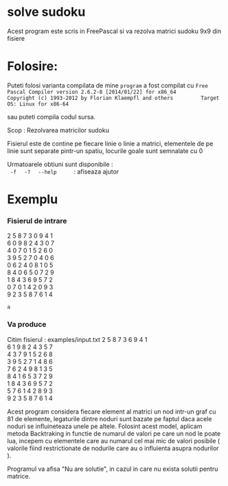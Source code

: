 # solve sudoku 

Acest program este scris in FreePascal si va rezolva matrici sudoku 9x9 din fisiere 
  
# Folosire:
Puteti folosi varianta compilata de mine `program` a fost compilat cu
`Free Pascal Compiler version 2.6.2-8 [2014/01/22] for x86_64         
Copyright (c) 1993-2012 by Florian Klaempfl and others        
Target OS: Linux for x86-64     `     

sau puteti compila codul sursa.


 Scop :
 Rezolvarea matricilor sudoku

 Fisierul este de contine pe fiecare linie o linie a matrici, elementele de pe linie sunt separate pintr-un spatiu, locurile goale sunt semnalate cu 0
    
   
 Urmatoarele obtiuni sunt disponibile :  
`  -f  `
`  -?  `
`  --help      `   : afiseaza ajutor
  


# Exemplu 

### Fisierul de intrare 
2 5 8 7 3 0 9 4 1  
6 0 9 8 2 4 3 0 7  
4 0 7 0 1 5 2 6 0  
3 9 5 2 7 0 4 0 6  
0 6 2 4 0 8 1 0 5  
8 4 0 6 5 0 7 2 9  
1 8 4 3 6 9 5 7 2  
0 7 0 1 4 2 0 9 3  
9 2 3 5 8 7 6 1 4   
  
    
    a  
### Va produce   
 Citim fisierul : examples/input.txt
   2    5    8    7    3    6    9    4    1   
   6    1    9    8    2    4    3    5    7   
   4    3    7    9    1    5    2    6    8   
   3    9    5    2    7    1    4    8    6   
   7    6    2    4    9    8    1    3    5   
   8    4    1    6    5    3    7    2    9   
   1    8    4    3    6    9    5    7    2   
   5    7    6    1    4    2    8    9    3   
   9    2    3    5    8    7    6    1    4   
  
  
Acest program considera fiecare element al matrici un nod intr-un graf cu 81 de elemente, legaturile dintre noduri sunt bazate pe faptul daca acele noduri se influineteaza unele pe altele. Folosint acest model, aplicam metoda Backtraking in functie de numarul de valori pe care un nod le poate lua, incepem cu elementele care au numarul cel mai mic de valori posibile ( valorile fiind restrictionate de nodurile care au o influienta asupra nodurilor ).
  
Programul va afisa "Nu are solutie", in cazul in care nu exista solutii pentru matrice.
